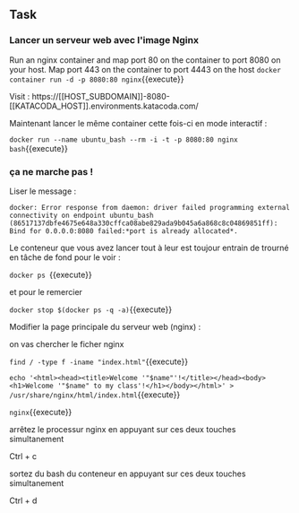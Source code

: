 
## Task




### Lancer un serveur web avec l'image Nginx 


Run an nginx container and map port 80 on the container to port 8080 on your host. Map port 443 on the container to port 4443 on the host
`docker container run -d -p 8080:80 nginx`{{execute}}

 Visit : https://[[HOST_SUBDOMAIN]]-8080-[[KATACODA_HOST]].environments.katacoda.com/



Maintenant lancer le même container cette fois-ci en mode interactif :

`docker run --name ubuntu_bash --rm -i -t -p 8080:80 nginx bash`{{execute}}

### ça ne marche pas !

Liser le message : 

`docker: Error response from daemon: driver failed programming external connectivity on endpoint ubuntu_bash (86517137dbfe4675e648a330cffca08abe829ada9b045a6a868c8c04869851ff): Bind for 0.0.0.0:8080 failed:*port is already allocated*.`

Le conteneur que vous avez lancer tout à leur est toujour entrain de trourné en tâche de fond pour le voir : 

`docker ps `{{execute}}

et pour le remercier 

`docker stop $(docker ps -q -a)`{{execute}}

Modifier la page principale du serveur web (nginx) : 

on vas chercher le ficher nginx 

`find / -type f -iname "index.html"`{{execute}}


`echo '<html><head><title>Welcome '"$name"'!</title></head><body><h1>Welcome '"$name" to my class'!</h1></body></html>' > /usr/share/nginx/html/index.html`{{execute}}



`nginx`{{execute}}

arrêtez le processur nginx en appuyant sur ces deux touches simultanement 

Ctrl + c

sortez du bash du conteneur en appuyant sur ces deux touches simultanement 

Ctrl + d